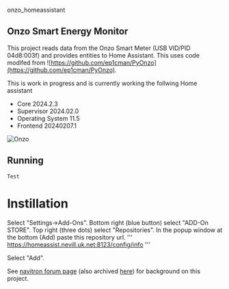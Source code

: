  onzo_homeassistant

## Onzo Smart Energy Monitor

This project reads data from the Onzo Smart Meter (USB VID/PID 04d8:003f) and provides entities to Home Assistant. This uses code modifed from ![https://github.com/ep1cman/PyOnzo](https://github.com/ep1cman/PyOnzo).

This is work in progress and is currently working the follwing Home assistant

- Core 2024.2.3
- Supervisor 2024.02.0
- Operating System 11.5
- Frontend 20240207.1

![Onzo](https://github.com/bruce33/onzo_dumper/blob/master/docs/Onzo.jpg)

## Running

```
Test
```


# Instillation

Select "Settings->Add-Ons". Bottom right (blue button) select "ADD-On STORE". Top right (three dots) select "Repositories". In the popup window at the bottom (Add) paste this repository url.
'''
https://homeassist.nevill.uk.net:8123/config/info
'''

Select "Add".


See [navitron forum page](https://www.navitron.org.uk/forum/index.php?action=printpage;topic=12168.0)
(also archived [here](https://bruce33.github.io/onzo_dumper/docs/www.navitron.org.uk-forum-topic-12168.html)) for background on this project.

